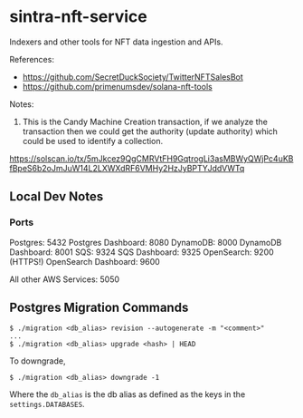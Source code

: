 # sintra-nft-service

Indexers and other tools for NFT data ingestion and APIs.

References:

* https://github.com/SecretDuckSociety/TwitterNFTSalesBot
* https://github.com/primenumsdev/solana-nft-tools

Notes:

1. This is the Candy Machine Creation transaction, if we analyze the transaction then we could get the authority (update
   authority) which could be used to identify a collection.

https://solscan.io/tx/5mJkcez9QgCMRVtFH9GqtrogLi3asMBWyQWjPc4uKBfBpeS6b2oJmJuW14L2LXWXdRF6VMHy2HzJyBPTYJddVWTq

## Local Dev Notes

### Ports

Postgres: 5432
Postgres Dashboard: 8080
DynamoDB: 8000
DynamoDB Dashboard: 8001
SQS: 9324
SQS Dashboard: 9325
OpenSearch: 9200 (HTTPS!)
OpenSearch Dashboard: 9600

All other AWS Services: 5050

## Postgres Migration Commands

```shell
$ ./migration <db_alias> revision --autogenerate -m "<comment>"
...
$ ./migration <db_alias> upgrade <hash> | HEAD
```


To downgrade,

```shell
$ ./migration <db_alias> downgrade -1
```

Where the `db_alias` is the db alias as defined as the keys in the 
`settings.DATABASES`.